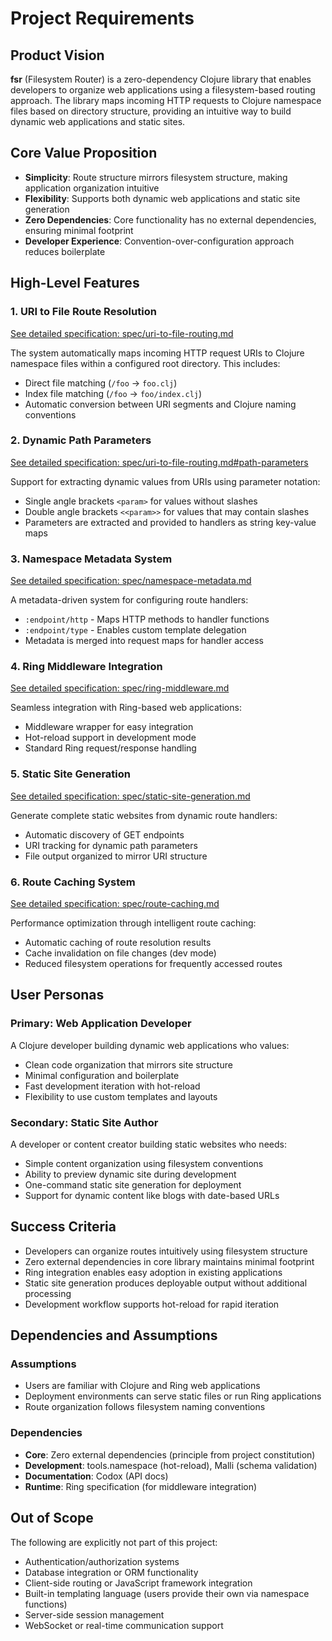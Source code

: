 # Project Requirements

## Product Vision

**fsr** (Filesystem Router) is a zero-dependency Clojure library that enables developers to organize web applications using a filesystem-based routing approach. The library maps incoming HTTP requests to Clojure namespace files based on directory structure, providing an intuitive way to build dynamic web applications and static sites.

## Core Value Proposition

- **Simplicity**: Route structure mirrors filesystem structure, making application organization intuitive
- **Flexibility**: Supports both dynamic web applications and static site generation
- **Zero Dependencies**: Core functionality has no external dependencies, ensuring minimal footprint
- **Developer Experience**: Convention-over-configuration approach reduces boilerplate

## High-Level Features

### 1. URI to File Route Resolution
[See detailed specification: spec/uri-to-file-routing.md](spec/uri-to-file-routing.md)

The system automatically maps incoming HTTP request URIs to Clojure namespace files within a configured root directory. This includes:
- Direct file matching (`/foo` → `foo.clj`)
- Index file matching (`/foo` → `foo/index.clj`)
- Automatic conversion between URI segments and Clojure naming conventions

### 2. Dynamic Path Parameters
[See detailed specification: spec/uri-to-file-routing.md#path-parameters](spec/uri-to-file-routing.md)

Support for extracting dynamic values from URIs using parameter notation:
- Single angle brackets `<param>` for values without slashes
- Double angle brackets `<<param>>` for values that may contain slashes
- Parameters are extracted and provided to handlers as string key-value maps

### 3. Namespace Metadata System
[See detailed specification: spec/namespace-metadata.md](spec/namespace-metadata.md)

A metadata-driven system for configuring route handlers:
- `:endpoint/http` - Maps HTTP methods to handler functions
- `:endpoint/type` - Enables custom template delegation
- Metadata is merged into request maps for handler access

### 4. Ring Middleware Integration
[See detailed specification: spec/ring-middleware.md](spec/ring-middleware.md)

Seamless integration with Ring-based web applications:
- Middleware wrapper for easy integration
- Hot-reload support in development mode
- Standard Ring request/response handling

### 5. Static Site Generation
[See detailed specification: spec/static-site-generation.md](spec/static-site-generation.md)

Generate complete static websites from dynamic route handlers:
- Automatic discovery of GET endpoints
- URI tracking for dynamic path parameters
- File output organized to mirror URI structure

### 6. Route Caching System
[See detailed specification: spec/route-caching.md](spec/route-caching.md)

Performance optimization through intelligent route caching:
- Automatic caching of route resolution results
- Cache invalidation on file changes (dev mode)
- Reduced filesystem operations for frequently accessed routes

## User Personas

### Primary: Web Application Developer
A Clojure developer building dynamic web applications who values:
- Clean code organization that mirrors site structure
- Minimal configuration and boilerplate
- Fast development iteration with hot-reload
- Flexibility to use custom templates and layouts

### Secondary: Static Site Author
A developer or content creator building static websites who needs:
- Simple content organization using filesystem conventions
- Ability to preview dynamic site during development
- One-command static site generation for deployment
- Support for dynamic content like blogs with date-based URLs

## Success Criteria

- Developers can organize routes intuitively using filesystem structure
- Zero external dependencies in core library maintains minimal footprint
- Ring integration enables easy adoption in existing applications
- Static site generation produces deployable output without additional processing
- Development workflow supports hot-reload for rapid iteration

## Dependencies and Assumptions

### Assumptions
- Users are familiar with Clojure and Ring web applications
- Deployment environments can serve static files or run Ring applications
- Route organization follows filesystem naming conventions

### Dependencies
- **Core**: Zero external dependencies (principle from project constitution)
- **Development**: tools.namespace (hot-reload), Malli (schema validation)
- **Documentation**: Codox (API docs)
- **Runtime**: Ring specification (for middleware integration)

## Out of Scope

The following are explicitly not part of this project:
- Authentication/authorization systems
- Database integration or ORM functionality
- Client-side routing or JavaScript framework integration
- Built-in templating language (users provide their own via namespace functions)
- Server-side session management
- WebSocket or real-time communication support
